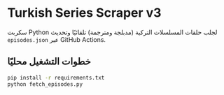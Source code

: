 # Turkish Series Scraper v3

سكربت Python لجلب حلقات المسلسلات التركية (مدبلجة ومترجمة) تلقائيًا وتحديث `episodes.json` عبر GitHub Actions.

## خطوات التشغيل محليًا

```bash
pip install -r requirements.txt
python fetch_episodes.py
